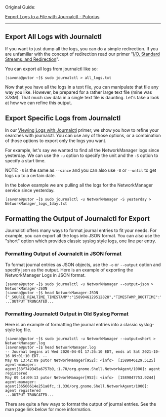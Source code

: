 Original Guide:

[Export Logs to a File with Journalctl - Putorius](https://www.putorius.net/export-logs-to-a-file-with-journalctl.html "Export Logs to a File with Journalctl - Putorius")

---

## Export All Logs with Journalctl

If you want to just dump all the logs, you can do a simple redirection. If you are unfamiliar with the concept of redirection read our primer "[I/O, Standard Streams, and Redirection](https://www.putorius.net/linux-io-file-descriptors-and-redirection.html#redirection-operators)".

You can export all logs from journalctl like so:

```shell
[savona@putor ~]$ sudo journalctl > all_logs.txt
```

Now that you have all the logs in a text file, you can manipulate that file any way you like. However, be prepared for a rather large text file (mine was 378M). That much raw data in a single text file is daunting. Let's take a look at how we can refine this output.

## Export Specific Logs from Journalctl

In our [Viewing Logs with Journalctl](https://www.putorius.net/viewing-logs-with-journalctl-in-red-hat.html) primer, we show you how to refine your searches with journalctl. You can use any of those options, or a combination of those options to export only the logs you want.

For example, let's say we wanted to find all the NetworkManager logs since yesterday. We can use the `-u` option to specify the unit and the `-S` option to specify a start time.

NOTE: `-S` is the same as `--since` and you can also use `-U` or `--until` to get logs up to a certain date.

In the below example we are pulling all the logs for the NetworkManager service since yesterday.

```shell
[savona@putor ~]$ sudo journalctl -u NetworkManager -S yesterday > NetworkManager_logs_1day.txt
```

## Formatting the Output of Journalctl for Export

Journalctl offers many ways to format journal entries to fit your needs. For example, you can export all the logs into JSON format. You can also use the "short" option which provides classic syslog style logs, one line per entry.

### Formatting Output of Journalclt in JSON format

To format journal entries as JSON objects, use the `-o` or `--output` option and specify json as the output. Here is an example of exporting the NetworkManager Logs in JSON format.

```shell
[savona@putor ~]$ sudo journalctl -u NetworkManager --output=json > NetworkManager-JSON
[savona@putor ~]$ head NetworkManager-JSON
{"_SOURCE_REALTIME_TIMESTAMP":"1589046129512828","TIMESTAMP_BOOTTIME":"31.291066","_TRANSPORT":"journal","_SYSTEMD_INVOCATION_ID":"40e94caea07a416a8e9c5a5e5f3428d8","_PID":"952","SYSLOG_IDENTIFIER":"NetworkManager","_SELINUX_CONTEXT":"system_u:system_r:NetworkManager_t:s0"
...OUTPUT TRUNCATED...
```

### Formatting Journalctl Output in Old Syslog Format

Here is an example of formatting the journal entries into a classic syslog-style log file.

```shell
[savona@putor ~]$ sudo journalctl -u NetworkManager --output=short > NetworkManager.log
[savona@putor ~]$ head NetworkManager.log 
-- Journal begins at Wed 2020-04-01 17:26:10 EDT, ends at Sat 2021-10-16 09:01:10 EDT. --
May 09 13:42:09 putor NetworkManager[952]: <info>  [1589046129.5125] agent-manager: agent[53f749345a6757b0,:1.70/org.gnome.Shell.NetworkAgent/1000]: agent registered
May 09 14:09:13 putor NetworkManager[952]: <info>  [1589047753.9244] agent-manager: agent[36566614e251a8fc,:1.330/org.gnome.Shell.NetworkAgent/1000]: agent registered
...OUTPUT TRUNCATED...
```

There are quite a few ways to format the output of journal entries. See the man page link below for more information.

